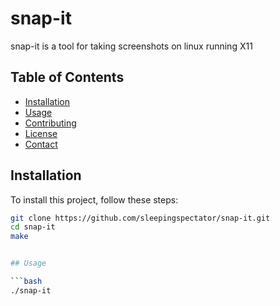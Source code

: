 # snap-it

snap-it is a tool for taking screenshots on linux running X11

## Table of Contents

- [Installation](#installation)
- [Usage](#usage)
- [Contributing](#contributing)
- [License](#license)
- [Contact](#contact)

## Installation

To install this project, follow these steps:

```bash
git clone https://github.com/sleepingspectator/snap-it.git
cd snap-it
make


## Usage

```bash
./snap-it
